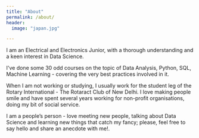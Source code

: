 ```yaml
---
title: "About"
permalink: /about/
header:
  image: "japan.jpg"

---
```


I am an Electrical and Electronics Junior, with a thorough understanding and a keen interest in Data Science.

I've done some 30 odd courses on the topic of Data Analysis, Python, SQL, Machine Learning - covering the very best practices involved in it.

When I am not working or studying, I usually work for the student leg of the Rotary International - The Rotaract Club of New Delhi. I love making people smile and have spent several years working for non-profit organisations, doing my bit of social service.

I am a people’s person - love meeting new people, talking about Data Science and learning new things that catch my fancy; please, feel free to say hello and share an anecdote with me!.

